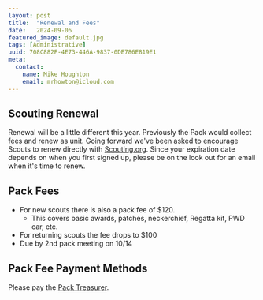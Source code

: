 ```yaml
---
layout: post
title:  "Renewal and Fees"
date:   2024-09-06
featured_image: default.jpg
tags: [Administrative]
uuid: 708C882F-4E73-446A-9837-0DE786E819E1
meta:
  contact:
    name: Mike Houghton
    email: mrhowton@icloud.com
---
```


## Scouting Renewal

Renewal will be a little different this year. Previously the Pack would collect fees and renew as unit. Going forward we've been asked to encourage Scouts to renew directly with [Scouting.org](https://www.scouting.org). Since your expiration date depends on when you first signed up, please be on the look out for an email when it's time to renew.

## Pack Fees

* For new scouts there is also a pack fee of $120.
  * This covers basic awards, patches, neckerchief, Regatta kit, PWD car, etc.
* For returning scouts the fee drops to $100
* Due by 2nd pack meeting on 10/14

## Pack Fee Payment Methods

Please pay the [Pack Treasurer](/finances).


